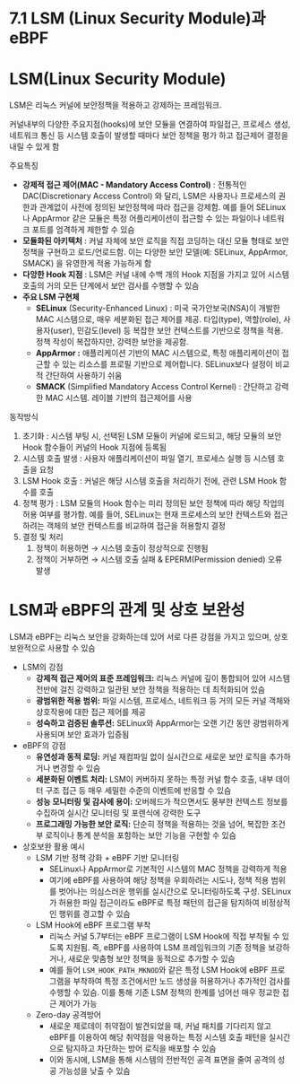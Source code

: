 # 7.1 LSM (Linux Security Module)과 eBPF

# LSM(Linux Security Module)

LSM은 리눅스 커널에 보안정책을 적용하고 강제하는 프레임워크.

커널내부의 다양한 주요지점(hooks)에 보안 모듈을 연결하여 파일접근, 프로세스 생성, 네트워크 통신 등 시스템 호출이 발생할 때마다 보안 정책을 평가 하고 접근제어 결정을 내릴 수 있게 함

주요특징

- **강제적 접근 제어(MAC - Mandatory Access Control)** : 전통적인 DAC(Discretionary Access Control) 와 달리, LSM은 사용자나 프로세스의 권한과 관계없이 사전에 정의된 보안정책에 따라 접근을 강제함. 예를 들어 SELinux 나 AppArmor 같은 모듈은 특정 어플리케이션이 접근할 수 있는 파일이나 네트워크 포트를 엄격하게 제한할 수 있슴
- **모듈화된 아키텍처** : 커널 자체에 보안 로직을 직접 코딩하는 대신 모듈  형태로 보안정책을 구현하고 로드/언로드함. 이는 다양한 보안 모델(예: SELinux, AppArmor, SMACK) 을 유영한게 적용 가능하게 함
- **다앙한 Hook 지점** : LSM은 커널 내에 수백 개의 Hook 지점을 가지고 있어 시스템 호출의 거의 모든 단계에서 보안 검사를 수행할 수 있슴
- **주요 LSM 구현체**
    - **SELinux** (Security-Enhanced Linux) : 미국 국가안보국(NSA)이 개발한 MAC 시스템으로, 매우 세분화된 접근 제어를 제공. 타입(type), 역할(role), 사용자(user), 민감도(level) 등 복잡한 보안 컨텍스트를 기반으로 정책을 적용. 정책 작성이 복잡하지만, 강력한 보안을 제공함.
    - **AppArmor :** 애플리케이션 기반의 MAC 시스템으로, 특정 애플리케이션이 접근할 수 있는 리소스를 프로필 기반으로 제어합니다. SELinux보다 설정이 비교적 간단하여 사용하기 쉬움
    - **SMACK** (Simplified Mandatory Access Control Kernel) : 간단하고 강력한 MAC 시스템. 레이블 기반의 접근제어를 사용

동작방식

1. 초기화 : 시스템 부팅 시, 선택된 LSM 모듈이 커널에 로드되고, 해당 모듈의 보안 Hook 함수들이 커널의 Hook 지점에 등록됨
2. 시스템 호출 발생 : 사용자 애플리케이션이 파일 열기, 프로세스 실행 등 시스템 호출을 요청
3. LSM Hook 호출 : 커널은 해당 시스템 호출을 처리하기 전에, 관련 LSM Hook 함수를 호출
4. 정책 평가 : LSM 모듈의 Hook 함수는 미리 정의된 보안 정책에 따라 해당 작업의 허용 여부를 평가함. 예를 들어, SELinux는 현재 프로세스의 보안 컨텍스트와 접근하려는 객체의 보안 컨텍스트를 비교하여 접근을 허용할지 결정
5. 결정 및 처리
    1. 정책이 허용하면 → 시스템 호출이 정상적으로 진행됨
    2. 정책이 거부하면 → 시스템 호출 실패 & EPERM(Permission denied) 오류 발생

# LSM과 eBPF의 관계 및 상호 보완성

LSM과 eBPF는 리눅스 보안을 강화하는데 있어 서로 다른 강점을 가지고 있으며, 상호 보완적으로 사용할 수 있슴

- LSM의 강점
    - **강제적 접근 제어의 표준 프레임워크:** 리눅스 커널에 깊이 통합되어 있어 시스템 전반에 걸친 강력하고 일관된 보안 정책을 적용하는 데 최적화되어 있슴
    - **광범위한 적용 범위:** 파일 시스템, 프로세스, 네트워크 등 거의 모든 커널 객체와 상호작용에 대한 접근 제어를 제공
    - **성숙하고 검증된 솔루션:** SELinux와 AppArmor는 오랜 기간 동안 광범위하게 사용되며 보안 효과가 입증됨
- eBPF의 강점
    - **유연성과 동적 로딩:** 커널 재컴파일 없이 실시간으로 새로운 보안 로직을 추가하거나 변경할 수 있슴
    - **세분화된 이벤트 처리:** LSM이 커버하지 못하는 특정 커널 함수 호출, 내부 데이터 구조 접근 등 매우 세밀한 수준의 이벤트에 반응할 수 있슴
    - **성능 모니터링 및 감사에 용이:** 오버헤드가 적으면서도 풍부한 컨텍스트 정보를 수집하여 실시간 모니터링 및 포렌식에 강력한 도구
    - **프로그래밍 가능한 보안 로직:** 단순히 정책을 적용하는 것을 넘어, 복잡한 조건부 로직이나 통계 분석을 포함하는 보안 기능을 구현할 수 있슴
- 상호보완 활용 예시
    - LSM 기반 정책 강화 + eBPF 기반 모니터링
        - SELinux나 AppArmor로 기본적인 시스템의 MAC 정책을 강력하게 적용
        - 여기에 eBPF를 사용하여 해당 정책을 우회하려는 시도나, 정책 적용 범위를 벗어나는 의심스러운 행위를 실시간으로 모니터링하도록 구성. SELinux 가 허용한 파일 접근이라도 eBPF로 특정 패턴의 접근을 탐지하여 비정상적인 행위를 경고할 수 있슴
    - LSM Hook에 eBPF 프로그램 부착
        - 리눅스 커널 5.7부터는 eBPF 프로그램이 LSM Hook에 직접 부착될 수 있도록 지원됨. 즉, eBPF를 사용하여 LSM 프레임워크의 기존 정책을 보강하거나, 새로운 맞춤형 보안 정책을 동적으로 추가할 수 있슴
        - 예를 들어 `LSM_HOOK_PATH_MKNOD`와 같은 특정 LSM Hook에 eBPF 프로그램을 부착하여 특정 조건에서만 노드 생성을 허용하거나 추가적인 검사를 수행할 수 있슴.  이를 통해 기존 LSM 정책의 한계를 넘어선 매우 정교한 접근 제어가 가능
    - Zero-day 공격방어
        - 새로운 제로데이 취약점이 발견되었을 때, 커널 패치를 기다리지 않고 eBPF를 이용하여 해당 취약점을 악용하는 특정 시스템 호출 패턴을 실시간으로 탐지하고 차단하는 방어 로직을 배포할 수 있슴
        - 이와 동시에, LSM을 통해 시스템의 전반적인 공격 표면을 줄여 공격의 성공 가능성을 낮출 수 있슴
